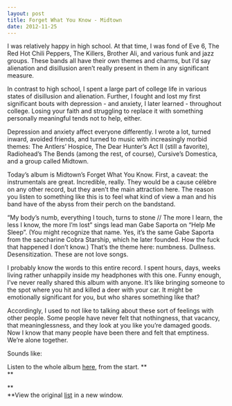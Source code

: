 ```yaml
---
layout: post
title: Forget What You Know - Midtown
date: 2012-11-25
---
```



I was relatively happy in high school. At that time, I was fond of Eve
6, The Red Hot Chili Peppers, The Killers, Brother Ali, and various funk
and jazz groups. These bands all have their own themes and charms, but
I’d say alienation and disillusion aren’t really present in them in any
significant measure.

In contrast to high school, I spent a large part of college life in
various states of disillusion and alienation. Further, I fought and lost
my first significant bouts with depression - and anxiety, I later
learned - throughout college. Losing your faith and struggling to
replace it with something personally meaningful tends not to help,
either. 

Depression and anxiety affect everyone differently. I wrote a lot,
turned inward, avoided friends, and turned to music with increasingly
morbid themes: The Antlers’ Hospice, The Dear Hunter’s Act II (still a
favorite), Radiohead’s The Bends (among the rest, of course), Cursive’s
Domestica, and a group called Midtown.

Today’s album is Midtown’s Forget What You Know. First, a caveat: the
instrumentals are great. Incredible, really. They would be a cause
célèbre on any other record, but they aren’t the main attraction here.
The reason you listen to something like this is to feel what kind of
view a man and his band have of the abyss from their perch on the
bandstand. 

“My body’s numb, everything I touch, turns to stone // The more I learn,
the less I know, the more I’m lost” sings lead man Gabe Saporta on “Help
Me Sleep”. (You might recognize that name. Yes, it’s the same Gabe
Saporta from the saccharine Cobra Starship, which he later founded. How
the fuck that happened I don’t know.) That’s the theme here: numbness.
Dullness. Desensitization. These are not love songs. 

I probably know the words to this entire record. I spent hours, days,
weeks living rather unhappily inside my headphones with this one. Funny
enough, I’ve never really shared this album with anyone. It’s like
bringing someone to the spot where you hit and killed a deer with your
car. It might be emotionally significant for you, but who shares
something like that?

Accordingly, I used to not like to talking about these sort of feelings
with other people. Some people have never felt that nothingness, that
vacancy, that meaninglessness, and they look at you like you’re damaged
goods. Now I know that many people have been there and felt that
emptiness. We’re alone together. 

Sounds like: 

Listen to the whole album
[here](http://www.youtube.com/watch?v=2b6K7vwIzBQ&feature=share&list=PLE50719CDE4F62572 "Forget What You Know - Midtown"),
from the start. **\
**

**\
**View the original
[list](http://clarkkampfe.tumblr.com/post/33904700007/album-love) in a
new window.

